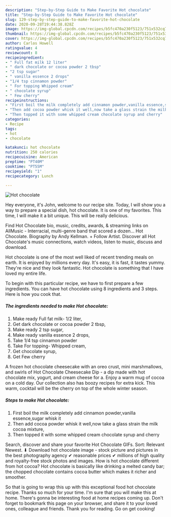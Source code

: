 ```yaml
---
description: "Step-by-Step Guide to Make Favorite Hot chocolate"
title: "Step-by-Step Guide to Make Favorite Hot chocolate"
slug: 129-step-by-step-guide-to-make-favorite-hot-chocolate
date: 2020-09-28T19:44:38.828Z
image: https://img-global.cpcdn.com/recipes/b5fc470a230f5123/751x532cq70/hot-chocolate-recipe-main-photo.jpg
thumbnail: https://img-global.cpcdn.com/recipes/b5fc470a230f5123/751x532cq70/hot-chocolate-recipe-main-photo.jpg
cover: https://img-global.cpcdn.com/recipes/b5fc470a230f5123/751x532cq70/hot-chocolate-recipe-main-photo.jpg
author: Carlos Howell
ratingvalue: 4
reviewcount: 8
recipeingredient:
- " Full fat milk 12 liter"
- " dark chocolate or cocoa powder 2 tbsp"
- "2 tsp sugar"
- " vanilla essence 2 drops"
- "1/4 tsp cinnamon powder"
- " For topping Whipped cream"
- " chocolate syrup"
- " Few cherry"
recipeinstructions:
- "First boil the milk completely add cinnamon powder,vanilla essence,sugar whisk it"
- "Then add cocoa powder whisk it well,now take a glass strain the milk cocoa mixture,"
- "Then topped it with some whipped cream chocolate syrup and cherry"
categories:
- Recipe
tags:
- hot
- chocolate

katakunci: hot chocolate 
nutrition: 250 calories
recipecuisine: American
preptime: "PT40M"
cooktime: "PT55M"
recipeyield: "1"
recipecategory: Lunch

---
```



![Hot chocolate](https://img-global.cpcdn.com/recipes/b5fc470a230f5123/751x532cq70/hot-chocolate-recipe-main-photo.jpg)

Hey everyone, it's John, welcome to our recipe site. Today, I will show you a way to prepare a special dish, hot chocolate. It is one of my favorites. This time, I will make it a bit unique. This will be really delicious.

Find Hot Chocolate bio, music, credits, awards, &amp; streaming links on AllMusic - Interracial, multi-genre band that scored a dozen… Hot Chocolate. Biography by Andy Kellman. + Follow Artist. Discover all Hot Chocolate&#39;s music connections, watch videos, listen to music, discuss and download.

Hot chocolate is one of the most well liked of recent trending meals on earth. It is enjoyed by millions every day. It's easy, it is fast, it tastes yummy. They're nice and they look fantastic. Hot chocolate is something that I have loved my entire life.


To begin with this particular recipe, we have to first prepare a few ingredients. You can have hot chocolate using 8 ingredients and 3 steps. Here is how you cook that.

<!--inarticleads1-->

##### The ingredients needed to make Hot chocolate:

1. Make ready  Full fat milk- 1/2 liter,
1. Get  dark chocolate or cocoa powder 2 tbsp,
1. Make ready 2 tsp sugar,
1. Make ready  vanilla essence 2 drops,
1. Take 1/4 tsp cinnamon powder
1. Take  For topping- Whipped cream,
1. Get  chocolate syrup,
1. Get  Few cherry


A frozen hot chocolate cheesecake with an oreo crust, mini marshmallows, and swirls of Hot Chocolate Cheesecake Dip - a dip made with hot chocolate mix, yogurt, and cream cheese for a. Enjoy a warm mug of cocoa on a cold day. Our collection also has boozy recipes for extra kick. This warm, cocktail will be the cherry on top of the whole winter season. 

<!--inarticleads2-->

##### Steps to make Hot chocolate:

1. First boil the milk completely add cinnamon powder,vanilla essence,sugar whisk it
1. Then add cocoa powder whisk it well,now take a glass strain the milk cocoa mixture,
1. Then topped it with some whipped cream chocolate syrup and cherry


Search, discover and share your favorite Hot Chocolate GIFs. Sort: Relevant Newest. ⬇ Download hot chocolate image - stock picture and pictures in the best photography agency ✔ reasonable prices ✔ millions of high quality and royalty-free stock photos and images. How is hot chocolate different from hot cocoa? Hot chocolate is basically like drinking a melted candy bar; the chopped chocolate contains cocoa butter which makes it richer and smoother. 

So that is going to wrap this up with this exceptional food hot chocolate recipe. Thanks so much for your time. I'm sure that you will make this at home. There's gonna be interesting food at home recipes coming up. Don't forget to bookmark this page on your browser, and share it to your loved ones, colleague and friends. Thank you for reading. Go on get cooking!
